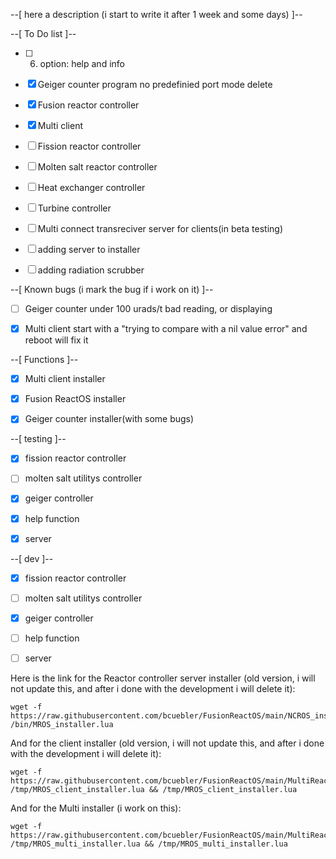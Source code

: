 --[ here a description (i start to write it after 1 week and some days) ]--




--[ To Do list ]--
- [ ] 6. option: help and info
- [x] Geiger counter program no predefinied port mode delete
- [x] Fusion reactor controller
- [x] Multi client
- [ ] Fission reactor controller
- [ ] Molten salt reactor controller
- [ ] Heat exchanger controller
- [ ] Turbine controller
- [ ] Multi connect transreciver server for clients(in beta testing)
- [ ] adding server to installer
- [ ] adding radiation scrubber



--[ Known bugs (i mark the bug if i work on it) ]--
- [ ] Geiger counter under 100 urads/t bad reading, or displaying
- [x] Multi client start with a "trying to compare with a nil value error" and reboot will fix it



--[ Functions ]--
- [x] Multi client installer
- [x] Fusion ReactOS installer
- [x] Geiger counter installer(with some bugs)



--[ testing ]--
- [x] fission reactor controller
- [ ] molten salt utilitys controller
- [x] geiger controller
- [x] help function
- [x] server



--[ dev ]--
- [x] fission reactor controller
- [ ] molten salt utilitys controller
- [x] geiger controller
- [ ] help function
- [ ] server



Here is the link for the Reactor controller server installer (old version, i will not update this, and after i done with the development i will delete it):
```
wget -f https://raw.githubusercontent.com/bcuebler/FusionReactOS/main/NCROS_installer.lua /bin/MROS_installer.lua
```

And for the client installer (old version, i will not update this, and after i done with the development i will delete it):
```
wget -f https://raw.githubusercontent.com/bcuebler/FusionReactOS/main/MultiReactOS_client_installer.lua /tmp/MROS_client_installer.lua && /tmp/MROS_client_installer.lua
```

And for the Multi installer (i work on this):
```
wget -f https://raw.githubusercontent.com/bcuebler/FusionReactOS/main/MultiReactOS_multi_installer.lua /tmp/MROS_multi_installer.lua && /tmp/MROS_multi_installer.lua
```
